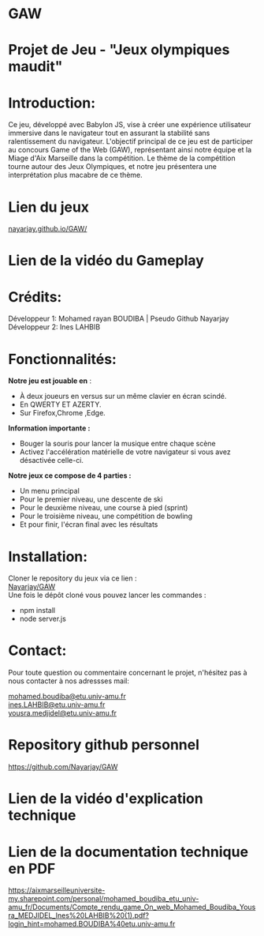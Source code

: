 # GAW
 
# Projet de Jeu - "Jeux olympiques maudit"

# Introduction:

Ce jeu, développé avec Babylon JS, vise à créer une expérience utilisateur immersive dans le navigateur tout en assurant la stabilité sans ralentissement du navigateur. L'objectif principal de ce jeu est de participer au concours Game of the Web (GAW), représentant ainsi notre équipe et la Miage d'Aix Marseille dans la compétition. Le thème de la compétition tourne autour des Jeux Olympiques, et notre jeu présentera une interprétation plus macabre de ce thème.

# Lien du jeux 
[nayarjay.github.io/GAW/](https://nayarjay.github.io/GAW/)

# Lien de la vidéo du Gameplay

# Crédits:

Développeur 1: Mohamed rayan BOUDIBA | Pseudo Github Nayarjay <br>
Développeur 2: Ines LAHBIB



# Fonctionnalités:

**Notre jeu est jouable en**  :
- À deux joueurs en versus sur un même clavier en écran scindé. 
- En QWERTY ET AZERTY.
- Sur Firefox,Chrome ,Edge.

**Information importante :** 
- Bouger la souris pour lancer la musique entre chaque scène
- Activez l'accélération matérielle de votre navigateur si vous avez désactivée celle-ci.
  
**Notre jeux ce compose de 4 parties :**

- Un menu principal
- Pour le premier niveau, une descente de ski
- Pour le deuxième niveau, une course à pied (sprint)
- Pour le troisième niveau, une compétition de bowling
- Et pour finir, l'écran final avec les résultats


# Installation:
Cloner le repository du jeux via ce lien :<br>
[Nayarjay/GAW](https://github.com/Nayarjay/GAW.git)<br>
Une fois le dépôt cloné vous pouvez lancer les commandes :
- npm install
-  node server.js 


# Contact:
Pour toute question ou commentaire concernant le projet, n'hésitez pas à nous contacter à nos adressses mail:

mohamed.boudiba@etu.univ-amu.fr <br>
ines.LAHBIB@etu.univ-amu.fr <br>
yousra.medjidel@etu.univ-amu.fr <br>

# Repository github personnel

https://github.com/Nayarjay/GAW
# Lien de la vidéo d'explication technique

# Lien de la documentation technique en PDF 
https://aixmarseilleuniversite-my.sharepoint.com/personal/mohamed_boudiba_etu_univ-amu_fr/Documents/Compte_rendu_game_On_web_Mohamed_Boudiba_Yousra_MEDJIDEL_Ines%20LAHBIB%20(1).pdf?login_hint=mohamed.BOUDIBA%40etu.univ-amu.fr
